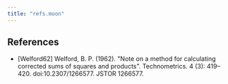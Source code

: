 ```yaml
---
title: "refs.moon"
---
```



References
--
- <a id="Welford62">[Welford62]</a> 
Welford, B. P. (1962). "Note on a method for calculating corrected sums of squares and products". 
Technometrics. 4 (3): 419–420. doi:10.2307/1266577. JSTOR 1266577.
